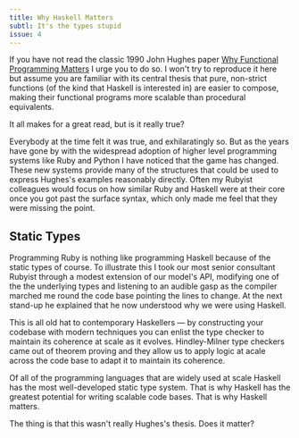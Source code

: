 ```yaml
---
title: Why Haskell Matters
subtl: It's the types stupid
issue: 4
---
```


If you have not read the classic 1990 John Hughes paper <a
href="https://www.cs.kent.ac.uk/people/staff/dat/miranda/whyfp90.pdf">Why
Functional Programming Matters</a> I urge you to do so. I won't try to reproduce
it here but assume you are familiar with its central thesis that pure,
non-strict  functions (of the kind that Haskell is interested in) are easier to
compose, making their functional programs more scalable than procedural
equivalents.

It all makes for a great read, but is it really true?

Everybody at the time felt it was true, and exhilaratingly so. But as the years
have gone by with the widespread adoption of higher level programming systems
like Ruby and Python I have noticed that the game has changed. These new systems
provide many of the structures that could be used to express Hughes's examples
reasonably directly. Often my Rubyist colleagues would focus on how similar Ruby
and Haskell were at their core once you got past the surface syntax, which only
made me feel that they were missing the point.


## Static Types

Programming Ruby is nothing like programming Haskell because of the static types
of course. To illustrate this I took our most senior consultant Rubyist through
a modest extension of our model's API, modifying one of the the underlying types
and listening to an audible gasp as the compiler marched me round the code base
pointing the lines to change. At the next stand-up he explained that he now
understood why we were using Haskell.

This is all old hat to contemporary Haskellers &mdash; by constructing your
codebase with modern techniques you can enlist the type checker to maintain its
coherence at scale as it evolves. Hindley-Milner type checkers came out of
theorem proving and they allow us to apply logic at acale across the code base
to adapt it to maintain its coherence.

Of all of the programming languages that are widely used at scale Haskell has
the most well-developed static type system. That is why Haskell has the greatest
potential for writing scalable code bases. That is why Haskell matters.

The thing is that this wasn't really Hughes's thesis. Does it matter?
